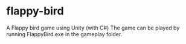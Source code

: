 # flappy-bird
A Flappy bird game using Unity (with C#)
The game can be played by running FlappyBird.exe in the gameplay folder.
